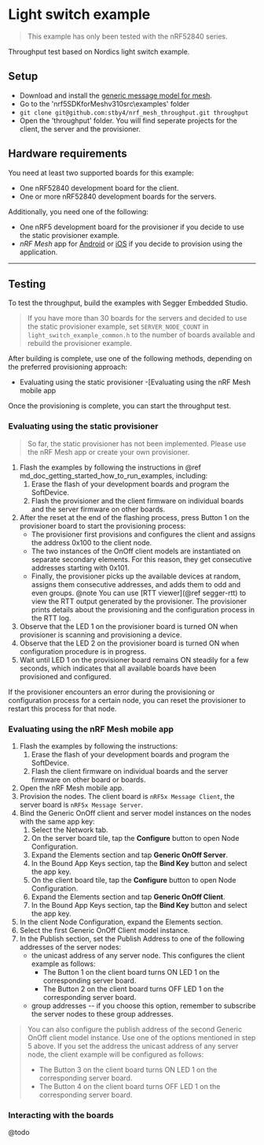 # Light switch example

> This example has only been tested with the nRF52840 series.

Throughput test based on Nordics light switch example.


## Setup
- Download and install the [generic message model for mesh](https://github.com/stby4/nrf_mesh_generic_message_model).
- Go to the 'nrf5SDKforMeshv310src\examples' folder
- `git clone git@github.com:stby4/nrf_mesh_throughput.git throughput`
- Open the 'throughput' folder. You will find seperate projects for the client, the server and the provisioner.



## Hardware requirements

You need at least two supported boards for this example:

- One nRF52840 development board for the client.
- One or more nRF52840 development boards for the servers.

Additionally, you need one of the following:
- One nRF5 development board for the provisioner if you decide to use the static provisioner example.
- _nRF Mesh_ app for [Android](https://play.google.com/store/apps/details?id=no.nordicsemi.android.nrfmeshprovisioner) or [iOS](https://apps.apple.com/us/app/nrf-mesh/id1380726771) if you decide to provision using the application.


---


## Testing

To test the throughput, build the examples with Segger Embedded Studio.


> If you have more than 30 boards for the servers and decided to use the static provisioner example, set `SERVER_NODE_COUNT` in `light_switch_example_common.h` to the number of boards available and rebuild the provisioner example.

After building is complete, use one of the following methods, depending on the preferred
provisioning approach:
- Evaluating using the static provisioner
-[Evaluating using the nRF Mesh mobile app

Once the provisioning is complete, you can start the throughput test.

### Evaluating using the static provisioner

> So far, the static provisioner has not been implemented. Please use the nRF Mesh app or create your own provisioner.

1. Flash the examples by following the instructions in @ref md_doc_getting_started_how_to_run_examples,
including:
    1. Erase the flash of your development boards and program the SoftDevice.
    2. Flash the provisioner and the client firmware on individual boards and the server firmware on other boards.
2. After the reset at the end of the flashing process, press Button 1 on the provisioner board
to start the provisioning process:
    - The provisioner first provisions and configures the client and assigns the address 0x100 to the client
    node.
    - The two instances of the OnOff client models are instantiated on separate secondary elements.
    For this reason, they get consecutive addresses starting with 0x101.
    - Finally, the provisioner picks up the available devices at random, assigns them consecutive addresses,
    and adds them to odd and even groups.
@note You can use [RTT viewer](@ref segger-rtt) to view the RTT output generated by the provisioner.
The provisioner prints details about the provisioning and the configuration process in the RTT log.
3. Observe that the LED 1 on the provisioner board is turned ON when provisioner is scanning and provisioning a device.
4. Observe that the LED 2 on the provisioner board is turned ON when configuration procedure is in progress.
5. Wait until LED 1 on the provisioner board remains ON steadily for a few seconds, which indicates that
all available boards have been provisioned and configured.

If the provisioner encounters an error during the provisioning or configuration process for a certain node,
you can reset the provisioner to restart this process for that node.


### Evaluating using the nRF Mesh mobile app

1. Flash the examples by following the instructions:
    1. Erase the flash of your development boards and program the SoftDevice.
    2. Flash the client firmware on individual boards and the server firmware on other board or boards.
2. Open the nRF Mesh mobile app.
3. Provision the nodes. The client board is `nRF5x Message Client`,
the server board is `nRF5x Message Server`.
4. Bind the Generic OnOff client and server model instances on the nodes with the same app key:
    1. Select the Network tab.
    2. On the server board tile, tap the **Configure** button to open Node Configuration.
    3. Expand the Elements section and tap **Generic OnOff Server**.
    4. In the Bound App Keys section, tap the **Bind Key** button and select the app key.
    5. On the client board tile, tap the **Configure** button to open Node Configuration.
    6. Expand the Elements section and tap **Generic OnOff Client**.
    7. In the Bound App Keys section, tap the **Bind Key** button and select the app key.
6. In the client Node Configuration, expand the Elements section. 
7. Select the first Generic OnOff Client model instance.
8. In the Publish section, set the Publish Address to one of the following addresses of the server nodes:
    - the unicast address of any server node. This configures the client example as follows:
        - The Button 1 on the client board turns ON LED 1 on the corresponding server board.
        - The Button 2 on the client board turns OFF LED 1 on the corresponding server board.
    - group addresses -- if you choose this option, remember to subscribe the server nodes to these
    group addresses.
        
> You can also configure the publish address of the second Generic OnOff client model instance. Use one of the options mentioned in step 5 above. If you set the address the unicast address of any server node, the client example will be configured as follows:
>    - The Button 3 on the client board turns ON LED 1 on the corresponding server board.
>    - The Button 4 on the client board turns OFF LED 1 on the corresponding server board.


### Interacting with the boards

@todo